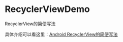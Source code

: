 # RecyclerViewDemo
RecyclerView的简便写法

具体介绍可以看这里：[Android RecyclerView的简便写法](http://www.jianshu.com/p/9fabdd1eac79)
